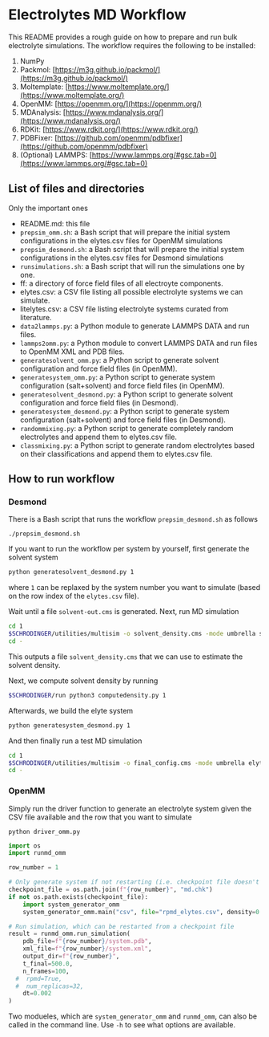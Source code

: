 # Electrolytes MD Workflow

This README provides a rough guide on how to prepare and run bulk electrolyte simulations. The workflow requires the following to be installed:
1. NumPy
2. Packmol: [https://m3g.github.io/packmol/](https://m3g.github.io/packmol/)
3. Moltemplate: [https://www.moltemplate.org/](https://www.moltemplate.org/)
4. OpenMM: [https://openmm.org/](https://openmm.org/)
5. MDAnalysis: [https://www.mdanalysis.org/](https://www.mdanalysis.org/)
6. RDKit: [https://www.rdkit.org/](https://www.rdkit.org/)
7. PDBFixer: [https://github.com/openmm/pdbfixer](https://github.com/openmm/pdbfixer)
8. (Optional) LAMMPS: [https://www.lammps.org/#gsc.tab=0](https://www.lammps.org/#gsc.tab=0)

## List of files and directories
Only the important ones
- README.md: this file
- `prepsim_omm.sh`: a Bash script that will prepare the initial system configurations in the elytes.csv files for OpenMM simulations
- `prepsim_desmond.sh`: a Bash script that will prepare the initial system configurations in the elytes.csv files for Desmond simulations
- `runsimulations.sh`: a Bash script that will run the simulations one by one. 
- ff: a directory of force field files of all electroyte components. 
- elytes.csv: a CSV file listing all possible electrolyte systems we can simulate.
- litelytes.csv: a CSV file listing electrolyte systems curated from literature. 
- `data2lammps.py`: a Python module to generate LAMMPS DATA and run files. 
- `lammps2omm.py`: a Python module to convert LAMMPS DATA and run files to OpenMM XML and PDB files. 
- `generatesolvent_omm.py`: a Python script to generate solvent configuration and force field files (in OpenMM).
- `generatesystem_omm.py`: a Python script to generate system configuration (salt+solvent) and force field files (in OpenMM).
- `generatesolvent_desmond.py`: a Python script to generate solvent configuration and force field files (in Desmond).
- `generatesystem_desmond.py`: a Python script to generate system configuration (salt+solvent) and force field files (in Desmond).
- `randommixing.py`: a Python script to generate completely random electrolytes and append them to elytes.csv file. 
- `classmixing.py`: a Python script to generate random electrolytes based on their classifications and append them to elytes.csv file. 

## How to run workflow

### Desmond

There is a Bash script that runs the workflow `prepsim_desmond.sh` as follows 
```
./prepsim_desmond.sh
```

If you want to run the workflow per system by yourself, first generate the solvent system
```bash
python generatesolvent_desmond.py 1
```
where `1` can be replaxed by the system number you want to simulate (based on the row index of the `elytes.csv` file). 

Wait until a file `solvent-out.cms` is generated. Next, run MD simulation
```bash
cd 1
$SCHRODINGER/utilities/multisim -o solvent_density.cms -mode umbrella solvent-out.cms -m solvent_multisim.msj -HOST localhost
cd -
```

This outputs a file `solvent_density.cms` that we can use to estimate the solvent density. 

Next, we compute solvent density by running
```bash
$SCHRODINGER/run python3 computedensity.py 1
```

Afterwards, we build the elyte system
```bash
python generatesystem_desmond.py 1
```

And then finally run a test MD simulation
```bash
cd 1
$SCHRODINGER/utilities/multisim -o final_config.cms -mode umbrella elyte-out.cms -m elyte_multisim.msj -HOST localhost
cd -
```

### OpenMM

Simply run the driver function to generate an electrolyte system given the CSV file available and the row that you want to simulate
```
python driver_omm.py
```

```python 
import os
import runmd_omm

row_number = 1

# Only generate system if not restarting (i.e. checkpoint file doesn't exist)
checkpoint_file = os.path.join(f"{row_number}", "md.chk")
if not os.path.exists(checkpoint_file):
    import system_generator_omm
    system_generator_omm.main("csv", file="rpmd_elytes.csv", density=0.5, row=row_number)

# Run simulation, which can be restarted from a checkpoint file
result = runmd_omm.run_simulation(
    pdb_file=f"{row_number}/system.pdb",
    xml_file=f"{row_number}/system.xml", 
    output_dir=f"{row_number}",
    t_final=500.0,
    n_frames=100,
  #  rpmd=True,
  #  num_replicas=32,
    dt=0.002
)

```
Two modueles, which are `system_generator_omm` and `runmd_omm`, can also be called in the command line. Use `-h` to see what options are available. 
